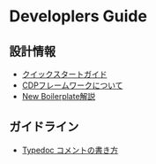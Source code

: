﻿Developlers Guide
======

## 設計情報

- [クイックスタートガイド](https://github.com/sony/cdp-cli/blob/master/docs/ja/quick-start-guide.md)
- [CDPフレームワークについて](about-cdp-framework.md)
- [New Boilerplate解説](../../packages/cafeteria/docs/ja/README.md)

## ガイドライン

- [Typedoc コメントの書き方](gudelines-typedoc-comment.md)

